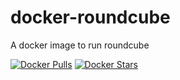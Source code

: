 # docker-roundcube
A docker image to run roundcube

[![Docker Pulls](https://img.shields.io/docker/pulls/osixia/roundcube.svg)][hub]
[![Docker Stars](https://img.shields.io/docker/stars/osixia/roundcube.svg)][hub]

[hub]: https://hub.docker.com/r/osixia/roundcube/
